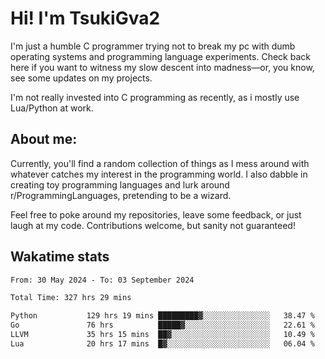 # Hi! I'm TsukiGva2

I'm just a humble C programmer trying not to break my pc with dumb operating systems and programming language experiments. Check back here if you want to witness my slow descent into madness—or, you know, see some updates on my projects.

I'm not really invested into C programming as recently, as i mostly use Lua/Python at work.

## About me:

Currently, you'll find a random collection of things as I mess around with whatever catches my interest in the programming world. I also dabble in creating toy programming languages and lurk around r/ProgrammingLanguages, pretending to be a wizard.

Feel free to poke around my repositories, leave some feedback, or just laugh at my code. Contributions welcome, but sanity not guaranteed!

## Wakatime stats
<!--START_SECTION:waka-->

```txt
From: 30 May 2024 - To: 03 September 2024

Total Time: 327 hrs 29 mins

Python           129 hrs 19 mins █████████▓░░░░░░░░░░░░░░░   38.47 %
Go               76 hrs          █████▓░░░░░░░░░░░░░░░░░░░   22.61 %
LLVM             35 hrs 15 mins  ██▓░░░░░░░░░░░░░░░░░░░░░░   10.49 %
Lua              20 hrs 17 mins  █▓░░░░░░░░░░░░░░░░░░░░░░░   06.04 %
```

<!--END_SECTION:waka-->
